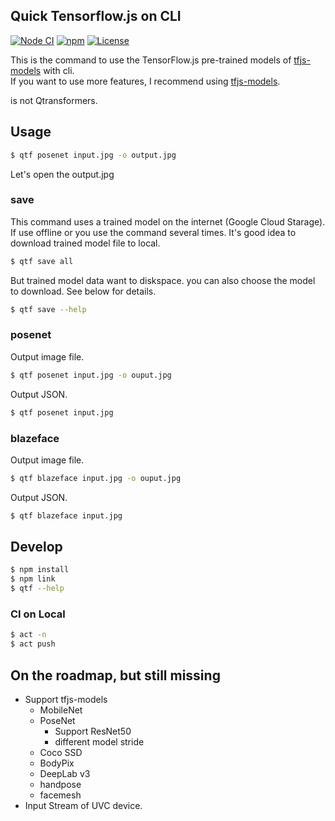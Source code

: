 Quick Tensorflow.js on CLI
---
[![Node CI](https://github.com/amanoese/qtf/workflows/Node%20CI/badge.svg?branch=master)](https://github.com/amanoese/qtf/actions?query=workflow%3A%22Node+CI%22+branch%3Amaster)
[![npm](https://img.shields.io/npm/v/qtf)](https://www.npmjs.com/package/qtf)
[![License](https://img.shields.io/badge/License-Apache%202.0-blue.svg)](https://opensource.org/licenses/Apache-2.0)

This is the command to use the TensorFlow.js pre-trained models of  [tfjs-models](https://github.com/tensorflow/tfjs-models) with cli.  
If you want to use more features, I recommend using [tfjs-models](https://github.com/tensorflow/tfjs-models).

is not Qtransformers.

## Usage

```bash
$ qtf posenet input.jpg -o output.jpg
```
Let's open the output.jpg

### save

This command uses a trained model on the internet (Google Cloud Starage).
If use offline or you use the command several times.
It's good idea to download trained model file to local.

```bash
$ qtf save all
```

But trained model data want to diskspace.
you can also choose the model to download.
See below for details.

```bash
$ qtf save --help
```

### posenet

Output image file.
```bash
$ qtf posenet input.jpg -o ouput.jpg
```

Output JSON.
```bash
$ qtf posenet input.jpg
```

### blazeface

Output image file.
```bash
$ qtf blazeface input.jpg -o ouput.jpg
```

Output JSON.
```bash
$ qtf blazeface input.jpg
```

## Develop

```bash
$ npm install
$ npm link
$ qtf --help
```
### CI on Local

```bash
$ act -n
$ act push
```

## On the roadmap, but still missing

- Support tfjs-models
  - MobileNet
  - PoseNet
    - Support ResNet50
    - different model stride 
  - Coco SSD
  - BodyPix
  - DeepLab v3
  - handpose
  - facemesh
- Input Stream of UVC device.

